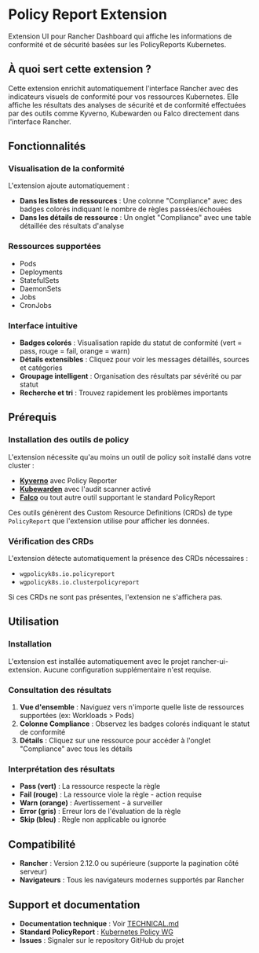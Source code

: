 # Policy Report Extension

Extension UI pour Rancher Dashboard qui affiche les informations de conformité et de sécurité basées sur les PolicyReports Kubernetes.

## À quoi sert cette extension ?

Cette extension enrichit automatiquement l'interface Rancher avec des indicateurs visuels de conformité pour vos ressources Kubernetes. Elle affiche les résultats des analyses de sécurité et de conformité effectuées par des outils comme Kyverno, Kubewarden ou Falco directement dans l'interface Rancher.

## Fonctionnalités

### Visualisation de la conformité

L'extension ajoute automatiquement :

- **Dans les listes de ressources** : Une colonne "Compliance" avec des badges colorés indiquant le nombre de règles passées/échouées
- **Dans les détails de ressource** : Un onglet "Compliance" avec une table détaillée des résultats d'analyse

### Ressources supportées

- Pods
- Deployments
- StatefulSets
- DaemonSets
- Jobs
- CronJobs

### Interface intuitive

- **Badges colorés** : Visualisation rapide du statut de conformité (vert = pass, rouge = fail, orange = warn)
- **Détails extensibles** : Cliquez pour voir les messages détaillés, sources et catégories
- **Groupage intelligent** : Organisation des résultats par sévérité ou par statut
- **Recherche et tri** : Trouvez rapidement les problèmes importants

## Prérequis

### Installation des outils de policy

L'extension nécessite qu'au moins un outil de policy soit installé dans votre cluster :

- **[Kyverno](https://kyverno.io/)** avec Policy Reporter
- **[Kubewarden](https://www.kubewarden.io/)** avec l'audit scanner activé
- **[Falco](https://falco.org/)** ou tout autre outil supportant le standard PolicyReport

Ces outils génèrent des Custom Resource Definitions (CRDs) de type `PolicyReport` que l'extension utilise pour afficher les données.

### Vérification des CRDs

L'extension détecte automatiquement la présence des CRDs nécessaires :
- `wgpolicyk8s.io.policyreport`
- `wgpolicyk8s.io.clusterpolicyreport`

Si ces CRDs ne sont pas présentes, l'extension ne s'affichera pas.

## Utilisation

### Installation

L'extension est installée automatiquement avec le projet rancher-ui-extension. Aucune configuration supplémentaire n'est requise.

### Consultation des résultats

1. **Vue d'ensemble** : Naviguez vers n'importe quelle liste de ressources supportées (ex: Workloads > Pods)
2. **Colonne Compliance** : Observez les badges colorés indiquant le statut de conformité
3. **Détails** : Cliquez sur une ressource pour accéder à l'onglet "Compliance" avec tous les détails

### Interprétation des résultats

- **Pass (vert)** : La ressource respecte la règle
- **Fail (rouge)** : La ressource viole la règle - action requise
- **Warn (orange)** : Avertissement - à surveiller
- **Error (gris)** : Erreur lors de l'évaluation de la règle
- **Skip (bleu)** : Règle non applicable ou ignorée

## Compatibilité

- **Rancher** : Version 2.12.0 ou supérieure (supporte la pagination côté serveur)
- **Navigateurs** : Tous les navigateurs modernes supportés par Rancher

## Support et documentation

- **Documentation technique** : Voir [TECHNICAL.md](./TECHNICAL.md)
- **Standard PolicyReport** : [Kubernetes Policy WG](https://github.com/kubernetes-sigs/wg-policy-prototypes)
- **Issues** : Signaler sur le repository GitHub du projet

